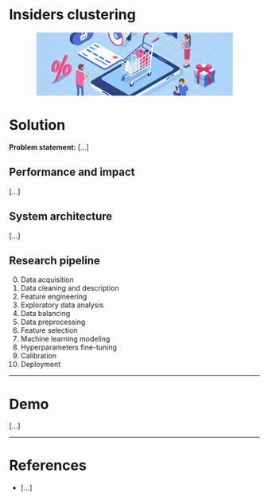 # **Insiders clustering**
<p align="center"><img src="reports/figures/banner.jpeg"></p>

# Solution
**Problem statement:** [...]
## Performance and impact
[...]

## System architecture
[...]

## Research pipeline
0. Data acquisition
1. Data cleaning and description
2. Feature engineering
3. Exploratory data analysis
4. Data balancing
5. Data preprocessing
6. Feature selection
7. Machine learning modeling
8. Hyperparameters fine-tuning
9. Calibration
10. Deployment

---

# Demo
[...]

---

# References
- [...]
